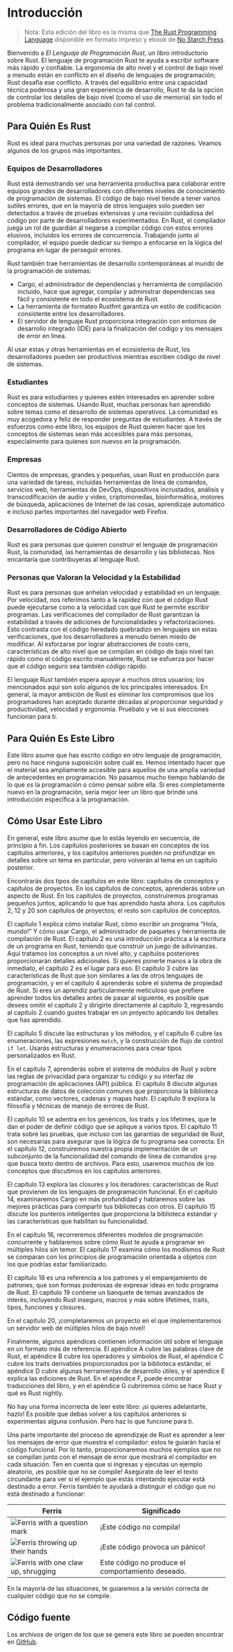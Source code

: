 # Introducción

> Nota: Esta edición del libro es la misma que [The Rust Programming
> Language][nsprust] disponible en formato impreso y ebook de [No Starch
> Press][nsp].

[nsprust]: https://nostarch.com/rust-programming-language-2nd-edition
[nsp]: https://nostarch.com/

Bienvenido a *El Lenguaje de Programación Rust*, un libro introductorio sobre Rust.
El lenguaje de programación Rust te ayuda a escribir software más rápido y
confiable. La ergonomía de alto nivel y el control de bajo nivel a menudo están
en conflicto en el diseño de lenguajes de programación; Rust desafía ese
conflicto. A través del equilibrio entre una capacidad técnica poderosa y una gran
experiencia de desarrollo, Rust te da la opción de controlar los detalles de
bajo nivel (como el uso de memoria) sin todo el problema tradicionalmente
asociado con tal control.

## Para Quién Es Rust

Rust es ideal para muchas personas por una variedad de razones. Veamos algunos
de los grupos más importantes.

### Equipos de Desarrolladores

Rust está demostrando ser una herramienta productiva para colaborar entre
equipos grandes de desarrolladores con diferentes niveles de conocimiento de
programación de sistemas. El código de bajo nivel tiende a tener varios
sutiles errores, que en la mayoría de otros lenguajes solo pueden ser
detectados a través de pruebas extensivas y una revisión cuidadosa del código
por parte de desarrolladores experimentados. En Rust, el compilador juega un
rol de guardián al negarse a compilar código con estos errores elusivos,
incluidos los errores de concurrencia. Trabajando junto al compilador, el
equipo puede dedicar su tiempo a enfocarse en la lógica del programa en lugar
de perseguir errores.

Rust también trae herramientas de desarrollo contemporáneas al mundo de la
programación de sistemas:

* Cargo, el administrador de dependencias y herramienta de compilación
  incluido, hace que agregar, compilar y administrar dependencias sea fácil y
  consistente en todo el ecosistema de Rust.
* La herramienta de formateo Rustfmt garantiza un estilo de codificación
  consistente entre los desarrolladores.
* El servidor de lenguaje Rust proporciona integración con entornos de
  desarrollo integrado (IDE) para la finalización del código y los mensajes de
  error en línea.

Al usar estas y otras herramientas en el ecosistema de Rust, los desarrolladores
pueden ser productivos mientras escriben código de nivel de sistemas.

### Estudiantes

Rust es para estudiantes y quienes estén interesados en aprender sobre conceptos
de sistemas. Usando Rust, muchas personas han aprendido sobre temas como el
desarrollo de sistemas operativos. La comunidad es muy acogedora y feliz de
responder preguntas de estudiantes. A través de esfuerzos como este libro, los
equipos de Rust quieren hacer que los conceptos de sistemas sean más
accesibles para más personas, especialmente para quienes son nuevos en la
programación.

### Empresas

Cientos de empresas, grandes y pequeñas, usan Rust en producción para una
variedad de tareas, incluidas herramientas de línea de comandos, servicios web,
herramientas de DevOps, dispositivos incrustados, análisis y transcodificación
de audio y video, criptomonedas, bioinformática, motores de búsqueda, aplicaciones
de Internet de las cosas, aprendizaje automático e incluso partes importantes del
navegador web Firefox.

### Desarrolladores de Código Abierto

Rust es para personas que quieren construir el lenguaje de programación Rust,
la comunidad, las herramientas de desarrollo y las bibliotecas. Nos encantaría
que contribuyeras al lenguaje Rust.

### Personas que Valoran la Velocidad y la Estabilidad

Rust es para personas que anhelan velocidad y estabilidad en un lenguaje. Por
velocidad, nos referimos tanto a la rapidez con que el código Rust puede
ejecutarse como a la velocidad con que Rust te permite escribir programas. Las
verificaciones del compilador de Rust garantizan la estabilidad a través de
adiciones de funcionalidades y refactorizaciones. Esto contrasta con el código
heredado quebradizo en lenguajes sin estas verificaciones, que los desarrolladores
a menudo tienen miedo de modificar. Al esforzarse por lograr abstracciones de
costo cero, características de alto nivel que se compilan en código de bajo
nivel tan rápido como el código escrito manualmente, Rust se esfuerza por hacer
que el código seguro sea también código rápido.

El lenguaje Rust también espera apoyar a muchos otros usuarios; los mencionados
aquí son solo algunos de los principales interesados. En general, la mayor
ambición de Rust es eliminar los compromisos que los programadores han
aceptado durante décadas al proporcionar seguridad *y* productividad, velocidad
*y* ergonomía. Pruébalo y ve si sus elecciones funcionan para ti.

## Para Quién Es Este Libro

Este libro asume que has escrito código en otro lenguaje de programación, pero
no hace ninguna suposición sobre cuál es. Hemos intentado hacer que el material
sea ampliamente accesible para aquellos de una amplia variedad de antecedentes
en programación. No pasamos mucho tiempo hablando de lo que *es* la 
programación o cómo pensar sobre ella. Si eres completamente nuevo en la 
programación, sería mejor leer un libro que brinde una introducción específica a
la programación.

## Cómo Usar Este Libro

En general, este libro asume que lo estás leyendo en secuencia, de principio a
fin. Los capítulos posteriores se basan en conceptos de los capítulos
anteriores, y los capítulos anteriores pueden no profundizar en detalles sobre
un tema en particular, pero volverán al tema en un capítulo posterior.

Encontrarás dos tipos de capítulos en este libro: capítulos de conceptos y
capítulos de proyectos. En los capítulos de conceptos, aprenderás sobre un
aspecto de Rust. En los capítulos de proyectos, construiremos programas
pequeños juntos, aplicando lo que has aprendido hasta ahora. Los capítulos 2, 12
y 20 son capítulos de proyectos; el resto son capítulos de conceptos.

El capítulo 1 explica cómo instalar Rust, cómo escribir un programa “Hola,
mundo!” Y cómo usar Cargo, el administrador de paquetes y herramienta de
compilación de Rust. El capítulo 2 es una introducción práctica a la escritura
de un programa en Rust, teniendo que construir un juego de adivinanzas. Aquí
tratamos los conceptos a un nivel alto, y capítulos posteriores proporcionarán
detalles adicionales. Si quieres ponerte manos a la obra de inmediato, el
capítulo 2 es el lugar para eso. El capítulo 3 cubre las características de
Rust que son similares a las de otros lenguajes de programación, y en el
capítulo 4 aprenderás sobre el sistema de propiedad de Rust. Si eres un
aprendiz particularmente meticuloso que prefiere aprender todos los detalles
antes de pasar al siguiente, es posible que desees omitir el capítulo 2 y
dirigirte directamente al capítulo 3, regresando al capítulo 2 cuando gustes
trabajar en un proyecto aplicando los detalles que has aprendido.

El capítulo 5 discute las estructuras y los métodos, y el capítulo 6 cubre las
enumeraciones, las expresiones `match`, y la construcción de flujo de control
`if let`. Usarás estructuras y enumeraciones para crear tipos personalizados en
Rust.

En el capítulo 7, aprenderás sobre el sistema de módulos de Rust y sobre las
reglas de privacidad para organizar tu código y su interfaz de programación de
aplicaciones (API) pública. El capítulo 8 discute algunas estructuras de datos
de colección comunes que proporciona la biblioteca estándar, como vectores,
cadenas y mapas hash. El capítulo 9 explora la filosofía y técnicas de
manejo de errores de Rust.

El capítulo 10 se adentra en los genéricos, los traits y los lifetimes, que te
dan el poder de definir código que se aplique a varios tipos. El capítulo 11 trata
sobre las pruebas, que incluso con las garantías de seguridad de Rust, son
necesarias para asegurar que la lógica de tu programa sea correcta. En el capítulo
12, construiremos nuestra propia implementación de un subconjunto de la
funcionalidad del comando de línea de comandos `grep` que busca texto dentro de
archivos. Para esto, usaremos muchos de los conceptos que discutimos en los
capítulos anteriores.

El capítulo 13 explora las closures y los iteradores: características de Rust
que provienen de los lenguajes de programación funcional. En el capítulo 14,
examinaremos Cargo en más profundidad y hablaremos sobre las mejores prácticas
para compartir tus bibliotecas con otros. El capítulo 15 discute los punteros
inteligentes que proporciona la biblioteca estándar y las características que
habilitan su funcionalidad.

En el capítulo 16, recorreremos diferentes modelos de programación concurrente
y hablaremos sobre cómo Rust te ayuda a programar en múltiples hilos sin
temor. El capítulo 17 examina cómo los modismos de Rust se comparan con los
principios de programación orientada a objetos con los que podrías estar
familiarizado.

El capítulo 18 es una referencia a los patrones y el emparejamiento de patrones,
que son formas poderosas de expresar ideas en todo programa de Rust. El capítulo
19 contiene un banquete de temas avanzados de interés, incluyendo Rust inseguro,
macros y más sobre lifetimes, traits, tipos, funciones y closures.

En el capítulo 20, ¡completaremos un proyecto en el que implementaremos un
servidor web de múltiples hilos de bajo nivel!

Finalmente, algunos apéndices contienen información útil sobre el lenguaje en
un formato más de referencia. El apéndice A cubre las palabras clave de Rust,
el apéndice B cubre los operadores y símbolos de Rust, el apéndice C cubre los
traits derivables proporcionados por la biblioteca estándar, el apéndice D cubre
algunas herramientas de desarrollo útiles, y el apéndice E explica las ediciones
de Rust. En el apéndice F, puede encontrar traducciones del libro, y en el
apéndice G cubriremos cómo se hace Rust y qué es Rust nightly.

No hay una forma incorrecta de leer este libro: ¡si quieres adelantarte, hazlo!
Es posible que debas volver a los capítulos anteriores si experimentas
alguna confusión. Pero haz lo que funcione para ti.

<span id="ferris"></span>

Una parte importante del proceso de aprendizaje de Rust es aprender a leer los
mensajes de error que muestra el compilador: estos te guiarán hacia el código
funcional. Por lo tanto, proporcionaremos muchos ejemplos que no se compilan
junto con el mensaje de error que mostrará el compilador en cada situación.
Ten en cuenta que si ingresas y ejecutas un ejemplo aleatorio, ¡es posible que
no se compile! Asegúrate de leer el texto circundante para ver si el ejemplo
que estás intentando ejecutar está destinado a error. Ferris también te ayudará
a distinguir el código que no está destinado a funcionar:

| Ferris                                                                                                           | Significado                                          |
|------------------------------------------------------------------------------------------------------------------|--------------------------------------------------|
| <img src="img/ferris/does_not_compile.svg" class="ferris-explain" alt="Ferris with a question mark"/>            | ¡Este código no compila!                      |
| <img src="img/ferris/panics.svg" class="ferris-explain" alt="Ferris throwing up their hands"/>                   | ¡Este código provoca un pánico!            |
| <img src="img/ferris/not_desired_behavior.svg" class="ferris-explain" alt="Ferris with one claw up, shrugging"/> | Este código no produce el comportamiento deseado. |

En la mayoría de las situaciones, te guiaremos a la versión correcta de cualquier
código que no se compile.

## Código fuente

Los archivos de origen de los que se genera este libro se pueden encontrar en
[GitHub][book].

[book]: https://github.com/Phosphorus-M/rust-book-es/tree/main/src
